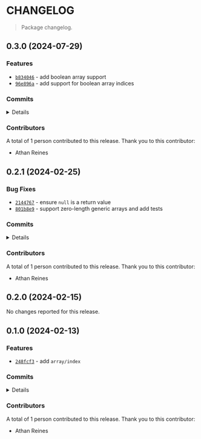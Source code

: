 # CHANGELOG

> Package changelog.

<section class="release" id="v0.3.0">

## 0.3.0 (2024-07-29)

<section class="features">

### Features

-   [`b834046`](https://github.com/stdlib-js/stdlib/commit/b834046b3c0a54c0eccf7b6abc393402093d0398) - add boolean array support
-   [`96e896a`](https://github.com/stdlib-js/stdlib/commit/96e896a39be08912b2e06dfb6b671ec13d042412) - add support for boolean array indices

</section>

<!-- /.features -->

<section class="commits">

### Commits

<details>

-   [`b834046`](https://github.com/stdlib-js/stdlib/commit/b834046b3c0a54c0eccf7b6abc393402093d0398) - **feat:** add boolean array support _(by Athan Reines)_
-   [`96e896a`](https://github.com/stdlib-js/stdlib/commit/96e896a39be08912b2e06dfb6b671ec13d042412) - **feat:** add support for boolean array indices _(by Athan Reines)_

</details>

</section>

<!-- /.commits -->

<section class="contributors">

### Contributors

A total of 1 person contributed to this release. Thank you to this contributor:

-   Athan Reines

</section>

<!-- /.contributors -->

</section>

<!-- /.release -->

<section class="release" id="v0.2.1">

## 0.2.1 (2024-02-25)

<section class="bug-fixes">

### Bug Fixes

-   [`2144767`](https://github.com/stdlib-js/stdlib/commit/21447673286642db1818f5cd846276c9e0ee0d08) - ensure `null` is a return value
-   [`801b8e9`](https://github.com/stdlib-js/stdlib/commit/801b8e99a3b9a0a9c543c5a028975c0124cd2022) - support zero-length generic arrays and add tests

</section>

<!-- /.bug-fixes -->

<section class="commits">

### Commits

<details>

-   [`1dc5966`](https://github.com/stdlib-js/stdlib/commit/1dc5966c272972122ca1bf57382deab6c432a37d) - **docs:** update related packages sections [(#1361)](https://github.com/stdlib-js/stdlib/pull/1361) _(by stdlib-bot)_
-   [`8a5f615`](https://github.com/stdlib-js/stdlib/commit/8a5f6153eda91c3187a47553c3f1a0120a89836f) - **test:** fix test case _(by Athan Reines)_
-   [`2144767`](https://github.com/stdlib-js/stdlib/commit/21447673286642db1818f5cd846276c9e0ee0d08) - **fix:** ensure `null` is a return value _(by Athan Reines)_
-   [`1dec461`](https://github.com/stdlib-js/stdlib/commit/1dec4616d1dbf571e1516addf0a63c75869d1d83) - **refactor:** use common type definitions _(by Athan Reines)_
-   [`801b8e9`](https://github.com/stdlib-js/stdlib/commit/801b8e99a3b9a0a9c543c5a028975c0124cd2022) - **fix:** support zero-length generic arrays and add tests _(by Athan Reines)_

</details>

</section>

<!-- /.commits -->

<section class="contributors">

### Contributors

A total of 1 person contributed to this release. Thank you to this contributor:

-   Athan Reines

</section>

<!-- /.contributors -->

</section>

<!-- /.release -->

<section class="release" id="v0.2.0">

## 0.2.0 (2024-02-15)

No changes reported for this release.

</section>

<!-- /.release -->

<section class="release" id="v0.1.0">

## 0.1.0 (2024-02-13)

<section class="features">

### Features

-   [`248fcf3`](https://github.com/stdlib-js/stdlib/commit/248fcf38684e61e81b14998ed6d24e0fc9283333) - add `array/index`

</section>

<!-- /.features -->

<section class="commits">

### Commits

<details>

-   [`f46d4eb`](https://github.com/stdlib-js/stdlib/commit/f46d4eb9bcd6b2cc19c1e351c94342f6b66e96b1) - **refactor:** improve type specificity _(by Athan Reines)_
-   [`248fcf3`](https://github.com/stdlib-js/stdlib/commit/248fcf38684e61e81b14998ed6d24e0fc9283333) - **feat:** add `array/index` _(by Athan Reines)_

</details>

</section>

<!-- /.commits -->

<section class="contributors">

### Contributors

A total of 1 person contributed to this release. Thank you to this contributor:

-   Athan Reines

</section>

<!-- /.contributors -->

</section>

<!-- /.release -->

